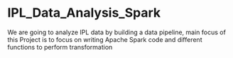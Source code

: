 # IPL_Data_Analysis_Spark

We are going to analyze IPL data by building a data pipeline, main focus of this Project is to focus on writing Apache Spark code and different functions to perform transformation
